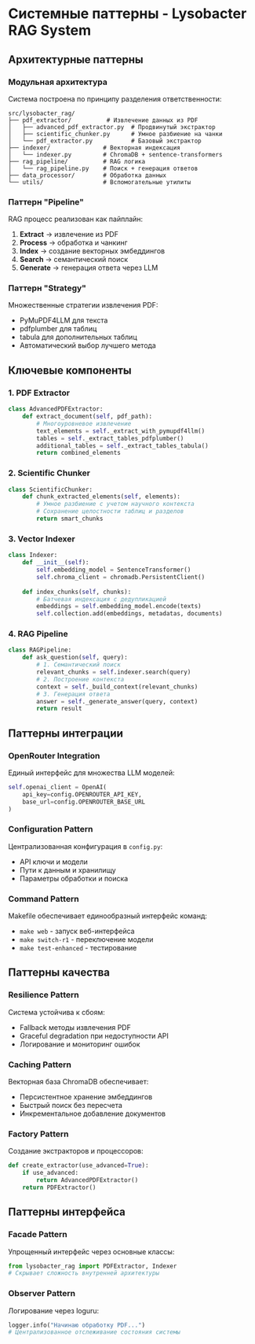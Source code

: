 # Системные паттерны - Lysobacter RAG System

## Архитектурные паттерны

### Модульная архитектура
Система построена по принципу разделения ответственности:

```
src/lysobacter_rag/
├── pdf_extractor/          # Извлечение данных из PDF
│   ├── advanced_pdf_extractor.py  # Продвинутый экстрактор
│   ├── scientific_chunker.py      # Умное разбиение на чанки
│   └── pdf_extractor.py           # Базовый экстрактор
├── indexer/               # Векторная индексация
│   └── indexer.py         # ChromaDB + sentence-transformers
├── rag_pipeline/          # RAG логика
│   └── rag_pipeline.py    # Поиск + генерация ответов
├── data_processor/        # Обработка данных
└── utils/                 # Вспомогательные утилиты
```

### Паттерн "Pipeline"
RAG процесс реализован как пайплайн:
1. **Extract** → извлечение из PDF
2. **Process** → обработка и чанкинг
3. **Index** → создание векторных эмбеддингов
4. **Search** → семантический поиск
5. **Generate** → генерация ответа через LLM

### Паттерн "Strategy"
Множественные стратегии извлечения PDF:
- PyMuPDF4LLM для текста
- pdfplumber для таблиц  
- tabula для дополнительных таблиц
- Автоматический выбор лучшего метода

## Ключевые компоненты

### 1. PDF Extractor
```python
class AdvancedPDFExtractor:
    def extract_document(self, pdf_path):
        # Многоуровневое извлечение
        text_elements = self._extract_with_pymupdf4llm()
        tables = self._extract_tables_pdfplumber()
        additional_tables = self._extract_tables_tabula()
        return combined_elements
```

### 2. Scientific Chunker
```python
class ScientificChunker:
    def chunk_extracted_elements(self, elements):
        # Умное разбиение с учетом научного контекста
        # Сохранение целостности таблиц и разделов
        return smart_chunks
```

### 3. Vector Indexer
```python
class Indexer:
    def __init__(self):
        self.embedding_model = SentenceTransformer()
        self.chroma_client = chromadb.PersistentClient()
        
    def index_chunks(self, chunks):
        # Батчевая индексация с дедупликацией
        embeddings = self.embedding_model.encode(texts)
        self.collection.add(embeddings, metadatas, documents)
```

### 4. RAG Pipeline
```python
class RAGPipeline:
    def ask_question(self, query):
        # 1. Семантический поиск
        relevant_chunks = self.indexer.search(query)
        # 2. Построение контекста
        context = self._build_context(relevant_chunks)
        # 3. Генерация ответа
        answer = self._generate_answer(query, context)
        return result
```

## Паттерны интеграции

### OpenRouter Integration
Единый интерфейс для множества LLM моделей:
```python
self.openai_client = OpenAI(
    api_key=config.OPENROUTER_API_KEY,
    base_url=config.OPENROUTER_BASE_URL
)
```

### Configuration Pattern
Централизованная конфигурация в `config.py`:
- API ключи и модели
- Пути к данным и хранилищу
- Параметры обработки и поиска

### Command Pattern
Makefile обеспечивает единообразный интерфейс команд:
- `make web` - запуск веб-интерфейса
- `make switch-r1` - переключение модели
- `make test-enhanced` - тестирование

## Паттерны качества

### Resilience Pattern
Система устойчива к сбоям:
- Fallback методы извлечения PDF
- Graceful degradation при недоступности API
- Логирование и мониторинг ошибок

### Caching Pattern  
Векторная база ChromaDB обеспечивает:
- Персистентное хранение эмбеддингов
- Быстрый поиск без пересчета
- Инкрементальное добавление документов

### Factory Pattern
Создание экстракторов и процессоров:
```python
def create_extractor(use_advanced=True):
    if use_advanced:
        return AdvancedPDFExtractor()
    return PDFExtractor()
```

## Паттерны интерфейса

### Facade Pattern
Упрощенный интерфейс через основные классы:
```python
from lysobacter_rag import PDFExtractor, Indexer
# Скрывает сложность внутренней архитектуры
```

### Observer Pattern
Логирование через loguru:
```python
logger.info("Начинаю обработку PDF...")
# Централизованное отслеживание состояния системы
``` 